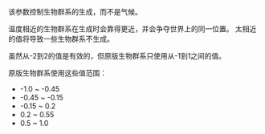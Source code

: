 该参数控制生物群系的生成，而不是气候。

温度相近的生物群系在生成时会靠得更近，并会争夺世界上的同一位置。 太相近的值将导致一些生物群系不生成。

虽然从-2到2的值是有效的，但原版生物群系只使用从-1到1之间的值。

原版生物群系使用这些值范围：

* -1.0 ~ -0.45
* -0.45 ~ -0.15
* -0.15 ~ 0.2
* 0.2 ~ 0.55
* 0.5 ~ 1.0